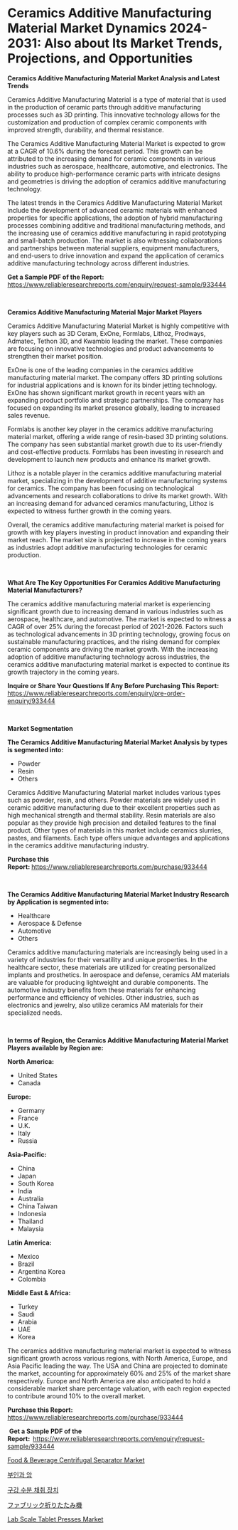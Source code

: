 <p><h1>Ceramics Additive Manufacturing Material Market Dynamics 2024-2031: Also about Its Market Trends, Projections, and Opportunities</h1></p><p><strong>Ceramics Additive Manufacturing Material Market Analysis and Latest Trends</strong></p>
<p><p>Ceramics Additive Manufacturing Material is a type of material that is used in the production of ceramic parts through additive manufacturing processes such as 3D printing. This innovative technology allows for the customization and production of complex ceramic components with improved strength, durability, and thermal resistance.</p><p>The Ceramics Additive Manufacturing Material Market is expected to grow at a CAGR of 10.6% during the forecast period. This growth can be attributed to the increasing demand for ceramic components in various industries such as aerospace, healthcare, automotive, and electronics. The ability to produce high-performance ceramic parts with intricate designs and geometries is driving the adoption of ceramics additive manufacturing technology.</p><p>The latest trends in the Ceramics Additive Manufacturing Material Market include the development of advanced ceramic materials with enhanced properties for specific applications, the adoption of hybrid manufacturing processes combining additive and traditional manufacturing methods, and the increasing use of ceramics additive manufacturing in rapid prototyping and small-batch production. The market is also witnessing collaborations and partnerships between material suppliers, equipment manufacturers, and end-users to drive innovation and expand the application of ceramics additive manufacturing technology across different industries.</p></p>
<p><strong>Get a Sample PDF of the Report:&nbsp;</strong> <a href="https://www.reliableresearchreports.com/enquiry/request-sample/933444">https://www.reliableresearchreports.com/enquiry/request-sample/933444</a></p>
<p>&nbsp;</p>
<p><strong>Ceramics Additive Manufacturing Material Major Market Players</strong></p>
<p><p>Ceramics Additive Manufacturing Material Market is highly competitive with key players such as 3D Ceram, ExOne, Formlabs, Lithoz, Prodways, Admatec, Tethon 3D, and Kwambio leading the market. These companies are focusing on innovative technologies and product advancements to strengthen their market position.</p><p>ExOne is one of the leading companies in the ceramics additive manufacturing material market. The company offers 3D printing solutions for industrial applications and is known for its binder jetting technology. ExOne has shown significant market growth in recent years with an expanding product portfolio and strategic partnerships. The company has focused on expanding its market presence globally, leading to increased sales revenue.</p><p>Formlabs is another key player in the ceramics additive manufacturing material market, offering a wide range of resin-based 3D printing solutions. The company has seen substantial market growth due to its user-friendly and cost-effective products. Formlabs has been investing in research and development to launch new products and enhance its market growth.</p><p>Lithoz is a notable player in the ceramics additive manufacturing material market, specializing in the development of additive manufacturing systems for ceramics. The company has been focusing on technological advancements and research collaborations to drive its market growth. With an increasing demand for advanced ceramics manufacturing, Lithoz is expected to witness further growth in the coming years.</p><p>Overall, the ceramics additive manufacturing material market is poised for growth with key players investing in product innovation and expanding their market reach. The market size is projected to increase in the coming years as industries adopt additive manufacturing technologies for ceramic production.</p></p>
<p>&nbsp;</p>
<p><strong>What Are The Key Opportunities For Ceramics Additive Manufacturing Material Manufacturers?</strong></p>
<p><p>The ceramics additive manufacturing material market is experiencing significant growth due to increasing demand in various industries such as aerospace, healthcare, and automotive. The market is expected to witness a CAGR of over 25% during the forecast period of 2021-2026. Factors such as technological advancements in 3D printing technology, growing focus on sustainable manufacturing practices, and the rising demand for complex ceramic components are driving the market growth. With the increasing adoption of additive manufacturing technology across industries, the ceramics additive manufacturing material market is expected to continue its growth trajectory in the coming years.</p></p>
<p><strong>Inquire or Share Your Questions If Any Before Purchasing This Report:</strong> <a href="https://www.reliableresearchreports.com/enquiry/pre-order-enquiry/933444">https://www.reliableresearchreports.com/enquiry/pre-order-enquiry/933444</a></p>
<p>&nbsp;</p>
<p><strong>Market Segmentation</strong></p>
<p><strong>The Ceramics Additive Manufacturing Material Market Analysis by types is segmented into:</strong></p>
<p><ul><li>Powder</li><li>Resin</li><li>Others</li></ul></p>
<p><p>Ceramics Additive Manufacturing Material market includes various types such as powder, resin, and others. Powder materials are widely used in ceramic additive manufacturing due to their excellent properties such as high mechanical strength and thermal stability. Resin materials are also popular as they provide high precision and detailed features to the final product. Other types of materials in this market include ceramics slurries, pastes, and filaments. Each type offers unique advantages and applications in the ceramics additive manufacturing industry.</p></p>
<p><strong>Purchase this Report:&nbsp;</strong><a href="https://www.reliableresearchreports.com/purchase/933444">https://www.reliableresearchreports.com/purchase/933444</a></p>
<p>&nbsp;</p>
<p><strong>The Ceramics Additive Manufacturing Material Market Industry Research by Application is segmented into:</strong></p>
<p><ul><li>Healthcare</li><li>Aerospace & Defense</li><li>Automotive</li><li>Others</li></ul></p>
<p><p>Ceramics additive manufacturing materials are increasingly being used in a variety of industries for their versatility and unique properties. In the healthcare sector, these materials are utilized for creating personalized implants and prosthetics. In aerospace and defense, ceramics AM materials are valuable for producing lightweight and durable components. The automotive industry benefits from these materials for enhancing performance and efficiency of vehicles. Other industries, such as electronics and jewelry, also utilize ceramics AM materials for their specialized needs.</p></p>
<p>&nbsp;</p>
<p><strong>In terms of Region, the Ceramics Additive Manufacturing Material Market Players available by Region are:</strong></p>
<p>
    <p> <strong> North America: </strong>
        <ul>
            <li>United States</li>
            <li>Canada</li>
        </ul>
        </p> 
    <p> <strong> Europe: </strong>
        <ul>
            <li>Germany</li>
            <li>France</li>
            <li>U.K.</li>
            <li>Italy</li>
            <li>Russia</li>
        </ul>
        </p> 
    <p> <strong> Asia-Pacific: </strong>
        <ul>
            <li>China</li>
            <li>Japan</li>
            <li>South Korea</li>
            <li>India</li>
            <li>Australia</li>
            <li>China Taiwan</li>
            <li>Indonesia</li>
            <li>Thailand</li>
            <li>Malaysia</li>
        </ul>
        </p> 
    <p> <strong> Latin America: </strong>
        <ul>
            <li>Mexico</li>
            <li>Brazil</li>
            <li>Argentina Korea</li>
            <li>Colombia</li>
        </ul>
        </p> 
    <p> <strong> Middle East & Africa: </strong>
        <ul>
            <li>Turkey</li>
            <li>Saudi</li>
            <li>Arabia</li>
            <li>UAE</li>
            <li>Korea</li>
        </ul>
    </p>
    </p>
<p><p>The ceramics additive manufacturing material market is expected to witness significant growth across various regions, with North America, Europe, and Asia Pacific leading the way. The USA and China are projected to dominate the market, accounting for approximately 60% and 25% of the market share respectively. Europe and North America are also anticipated to hold a considerable market share percentage valuation, with each region expected to contribute around 10% to the overall market.</p></p>
<p><strong>Purchase this Report: </strong><a href="https://www.reliableresearchreports.com/purchase/933444">https://www.reliableresearchreports.com/purchase/933444</a></p>
<p>&nbsp;<strong>Get a Sample PDF of the Report:&nbsp;&nbsp;</strong><a href="https://www.reliableresearchreports.com/enquiry/request-sample/933444">https://www.reliableresearchreports.com/enquiry/request-sample/933444</a></p>
<p><strong></strong></p>
<p><p><a href="https://issuu.com/reportprime-2/docs/food-beverage-centrifugal-separator-market-size-20">Food & Beverage Centrifugal Separator Market</a></p><p><a href="https://github.com/vsn7qpua81q/Market-Research-Report-List-1/blob/main/9465020194151.md">부인과 암</a></p><p><a href="https://medium.com/@brisamorar2023/%EA%B5%AC%EA%B0%95-%EC%9C%A0%EC%B2%B4-%EC%88%98%EC%A7%91-%EA%B8%B0%EA%B8%B0-%EC%8B%9C%EC%9E%A5-%EC%A0%90%EC%9C%A0%EC%9C%A8-%EB%B3%80%ED%99%94-%EB%B0%8F-%EC%8B%9C%EC%9E%A5-%EC%84%B1%EC%9E%A5-%EC%B6%94%EC%9D%B4-2024%EB%85%84-2031%EB%85%84-cb4a016082d3">구강 수분 채취 장치</a></p><p><a href="https://github.com/adcxff01450218/Market-Research-Report-List-1/blob/main/1487122194427.md">ファブリック折りたたみ機</a></p><p><a href="https://issuu.com/reportprime-2/docs/lab-scale-tablet-presses-market-size-2030.pptx">Lab Scale Tablet Presses Market</a></p></p>